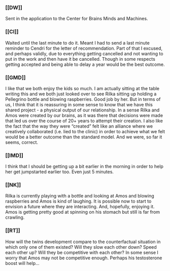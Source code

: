 ### [[DW]]
Sent in the application to the Center for Brains Minds and Machines.

### [[CI]]
Waited until the last minute to do it. Meant I had to send a last minute reminder to Cendri for the letter of recommendation. Part of that I excused, and perhaps validly, due to everything getting cancelled and not wanting to put in the work and then have it be cancelled. Though in some respects getting accepted and being able to delay a year would be the best outcome.

### [[GMD]]
I like that we both enjoy the kids so much. I am actually sitting at the table writing this and we both just looked over to see Rilka sitting up holding a Pellegrino bottle and blowing raspberries. Good job by her. But in terms of us, I think that it is reassuring in some sense to know that we have this shared project - a physical output of our relationship. In a sense Rilka and Amos were created by our brains, as it was there that decisions were made that led us over the course of 20+ years to attempt their creation. I also like the fact that the way they were “created” felt like an alliance where we creatively collaborated (i.e. lied to the clinic) in order to achieve what we felt would be a better outcome than the standard model. And we were, so far it seems, correct. 

### [[IMD]]
I think that I should be getting up a bit earlier in the morning in order to help her get jumpstarted earlier too. Even just 5 minutes.

### [[NK]]
Rilka is currently playing with a bottle and looking at Amos and blowing raspberries and Amos is kind of laughing. It is possible now to start to envision a future where they are interacting. And, hopefully, enjoying it. Amos is getting pretty good at spinning on his stomach but still is far from crawling.  

### [[RT]]
How will the twins development compare to the counterfactual situation in which only one of them existed? Will they slow each other down? Speed each other up? Will they be competitive with each other? In some sense I worry that Amos may not be competitive enough. Perhaps his testosterone boost will help... 


